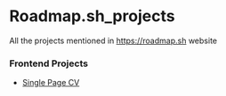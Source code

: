 # Roadmap.sh_projects
All the projects mentioned in https://roadmap.sh website <br>
<h3>Frontend Projects</h3>
<ul>
  <li><a href="https://roadmap.sh/projects/single-page-cv">Single Page CV</a></li>
</ul>

